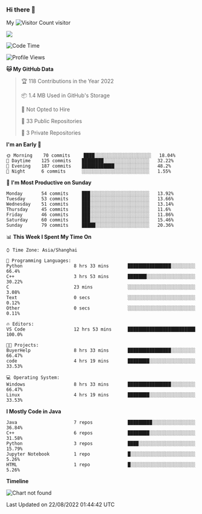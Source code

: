 ### Hi there 👋

My ![Visitor Count](https://profile-counter.glitch.me/zhou-ning/count.svg) visitor
<!--
**zhou-ning/zhou-ning** is a ✨ _special_ ✨ repository because its `README.md` (this file) appears on your GitHub profile.

Here are some ideas to get you started:

- 🔭 I’m currently working on ...
- 🌱 I’m currently learning ...
- 👯 I’m looking to collaborate on ...
- 🤔 I’m looking for help with ...
- 💬 Ask me about ...
- 📫 How to reach me: ...
- 😄 Pronouns: ...
- ⚡ Fun fact: ...
-->
![](https://github-readme-stats.vercel.app/api?username=zhou-ning)



<!--START_SECTION:waka-->
![Code Time](http://img.shields.io/badge/Code%20Time-659%20hrs%2038%20mins-blue)

![Profile Views](http://img.shields.io/badge/Profile%20Views-2-blue)

**🐱 My GitHub Data** 

> 🏆 118 Contributions in the Year 2022
 > 
> 📦 1.4 MB Used in GitHub's Storage 
 > 
> 🚫 Not Opted to Hire
 > 
> 📜 33 Public Repositories 
 > 
> 🔑 3 Private Repositories  
 > 
**I'm an Early 🐤** 

```text
🌞 Morning    70 commits     ████░░░░░░░░░░░░░░░░░░░░░   18.04% 
🌆 Daytime    125 commits    ████████░░░░░░░░░░░░░░░░░   32.22% 
🌃 Evening    187 commits    ████████████░░░░░░░░░░░░░   48.2% 
🌙 Night      6 commits      ░░░░░░░░░░░░░░░░░░░░░░░░░   1.55%

```
📅 **I'm Most Productive on Sunday** 

```text
Monday       54 commits     ███░░░░░░░░░░░░░░░░░░░░░░   13.92% 
Tuesday      53 commits     ███░░░░░░░░░░░░░░░░░░░░░░   13.66% 
Wednesday    51 commits     ███░░░░░░░░░░░░░░░░░░░░░░   13.14% 
Thursday     45 commits     ███░░░░░░░░░░░░░░░░░░░░░░   11.6% 
Friday       46 commits     ███░░░░░░░░░░░░░░░░░░░░░░   11.86% 
Saturday     60 commits     ███░░░░░░░░░░░░░░░░░░░░░░   15.46% 
Sunday       79 commits     █████░░░░░░░░░░░░░░░░░░░░   20.36%

```


📊 **This Week I Spent My Time On** 

```text
⌚︎ Time Zone: Asia/Shanghai

💬 Programming Languages: 
Python                   8 hrs 33 mins       ████████████████░░░░░░░░░   66.4% 
C++                      3 hrs 53 mins       ███████░░░░░░░░░░░░░░░░░░   30.22% 
C                        23 mins             ░░░░░░░░░░░░░░░░░░░░░░░░░   3.08% 
Text                     0 secs              ░░░░░░░░░░░░░░░░░░░░░░░░░   0.12% 
Other                    0 secs              ░░░░░░░░░░░░░░░░░░░░░░░░░   0.11%

🔥 Editors: 
VS Code                  12 hrs 53 mins      █████████████████████████   100.0%

🐱‍💻 Projects: 
BuyerHelp                8 hrs 33 mins       ████████████████░░░░░░░░░   66.47% 
code                     4 hrs 19 mins       ████████░░░░░░░░░░░░░░░░░   33.53%

💻 Operating System: 
Windows                  8 hrs 33 mins       ████████████████░░░░░░░░░   66.47% 
Linux                    4 hrs 19 mins       ████████░░░░░░░░░░░░░░░░░   33.53%

```

**I Mostly Code in Java** 

```text
Java                     7 repos             █████████░░░░░░░░░░░░░░░░   36.84% 
C++                      6 repos             ████████░░░░░░░░░░░░░░░░░   31.58% 
Python                   3 repos             ████░░░░░░░░░░░░░░░░░░░░░   15.79% 
Jupyter Notebook         1 repo              █░░░░░░░░░░░░░░░░░░░░░░░░   5.26% 
HTML                     1 repo              █░░░░░░░░░░░░░░░░░░░░░░░░   5.26%

```


**Timeline**

![Chart not found](https://raw.githubusercontent.com/zhou-ning/zhou-ning/main/charts/bar_graph.png) 


 Last Updated on 22/08/2022 01:44:42 UTC
<!--END_SECTION:waka-->

